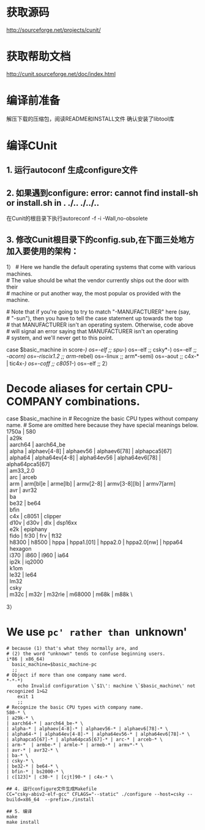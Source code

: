 # 获取源码
http://sourceforge.net/projects/cunit/
# 获取帮助文档
http://cunit.sourceforge.net/doc/index.html
# 编译前准备
解压下载的压缩包，阅读README和INSTALL文件
确认安装了libtool库
# 编译CUnit
## 1. 运行autoconf 生成configure文件
## 2. 如果遇到configure: error: cannot find install-sh or install.sh in . ./.. ./../..
  在Cunit的根目录下执行autoreconf -f -i -Wall,no-obsolete
## 3. 修改Cunit根目录下的config.sub,在下面三处地方加入要使用的架构：
1）
\# Here we handle the default operating systems that come with various machines.  
\# The value should be what the vendor currently ships out the door with their  
\# machine or put another way, the most popular os provided with the machine.  

\# Note that if you're going to try to match "-MANUFACTURER" here (say,  
\# "-sun"), then you have to tell the case statement up towards the top  
\# that MANUFACTURER isn't an operating system.  Otherwise, code above  
\# will signal an error saying that MANUFACTURER isn't an operating  
\# system, and we'll never get to this point.  

case $basic_machine in
    score-*)
        os=-elf
        ;;
    spu-*)
        os=-elf
        ;;
    csky*-)
        os=-elf
        ;;
    *-acorn)
        os=-riscix1.2
        ;;
    arm*-rebel)
        os=-linux
        ;;
    arm*-semi)
        os=-aout
        ;;
    c4x-* | tic4x-*)
        os=-coff
        ;;
    c8051-*)
        os=-elf
        ;;
2）
# Decode aliases for certain CPU-COMPANY combinations.
case $basic_machine in
    # Recognize the basic CPU types without company name.
    # Some are omitted here because they have special meanings below.
    1750a | 580 \
    | a29k \
    | aarch64 | aarch64_be \
    | alpha | alphaev[4-8] | alphaev56 | alphaev6[78] | alphapca5[67] \
    | alpha64 | alpha64ev[4-8] | alpha64ev56 | alpha64ev6[78] | alpha64pca5[67] \
    | am33_2.0 \
    | arc | arceb \
    | arm | arm[bl]e | arme[lb] | armv[2-8] | armv[3-8][lb] | armv7[arm] \
    | avr | avr32 \
    | ba \
    | be32 | be64 \
    | bfin \
    | c4x | c8051 | clipper \
    | d10v | d30v | dlx | dsp16xx \
    | e2k | epiphany \
    | fido | fr30 | frv | ft32 \
    | h8300 | h8500 | hppa | hppa1.[01] | hppa2.0 | hppa2.0[nw] | hppa64 \
    | hexagon \
    | i370 | i860 | i960 | ia64 \
    | ip2k | iq2000 \
    | k1om \
    | le32 | le64 \
    | lm32 \
    | csky \
    | m32c | m32r | m32rle | m68000 | m68k | m88k \

3）
# We use `pc' rather than `unknown'
    # because (1) that's what they normally are, and
    # (2) the word "unknown" tends to confuse beginning users.
    i*86 | x86_64)
      basic_machine=$basic_machine-pc
      ;;
    # Object if more than one company name word.
    *-*-*)
        echo Invalid configuration \`$1\': machine \`$basic_machine\' not recognized 1>&2
        exit 1
        ;;
    # Recognize the basic CPU types with company name.
    580-* \
    | a29k-* \
    | aarch64-* | aarch64_be-* \
    | alpha-* | alphaev[4-8]-* | alphaev56-* | alphaev6[78]-* \
    | alpha64-* | alpha64ev[4-8]-* | alpha64ev56-* | alpha64ev6[78]-* \
    | alphapca5[67]-* | alpha64pca5[67]-* | arc-* | arceb-* \
    | arm-*  | armbe-* | armle-* | armeb-* | armv*-* \
    | avr-* | avr32-* \
    | ba-* \
    | csky-* \
    | be32-* | be64-* \
    | bfin-* | bs2000-* \
    | c[123]* | c30-* | [cjt]90-* | c4x-* \
    
    ## 4. 运行configure文件生成Makefile
    CC="csky-abiv2-elf-gcc" CFLAGS="--static" ./configure --host=csky --build=x86_64  --prefix=./install
    
    ## 5. 编译
    make
    make install

